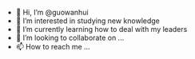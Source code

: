 - 👋 Hi, I’m @guowanhui
- 👀 I’m interested in studying  new  knowledge
- 🌱 I’m currently learning how to deal  with my  leaders
- 💞️ I’m looking to collaborate on ...
- 📫 How to reach me ...

<!---
guowanhui/guowanhui is a ✨ special ✨ repository because its `README.md` (this file) appears on your GitHub profile.
You can click the Preview link to take a look at your changes.
--->
